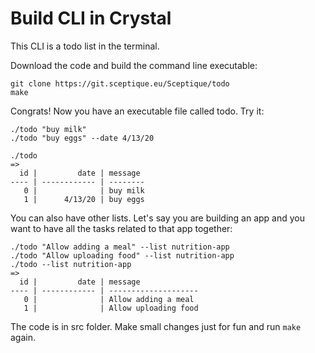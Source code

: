 # Build CLI in Crystal

This CLI is a todo list in the terminal.

Download the code and build the command line executable:
```
git clone https://git.sceptique.eu/Sceptique/todo
make
```

Congrats! Now you have an executable file called todo. Try it:
```
./todo "buy milk"
./todo "buy eggs" --date 4/13/20

./todo
=>
  id |         date | message
---- | ------------ | --------
   0 |              | buy milk
   1 |      4/13/20 | buy eggs
```

You can also have other lists. Let's say you are building an app and you want to have all the tasks related to that app together:
```
./todo "Allow adding a meal" --list nutrition-app
./todo "Allow uploading food" --list nutrition-app
./todo --list nutrition-app
=>
  id |         date | message
---- | ------------ | --------------------
   0 |              | Allow adding a meal
   1 |              | Allow uploading food
```

The code is in src folder. Make small changes just for fun and run `make` again.

